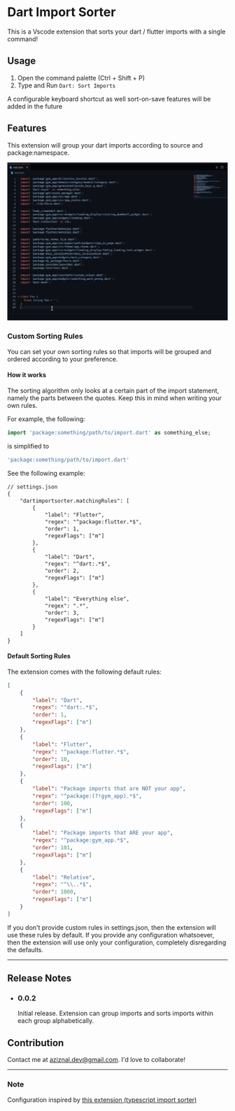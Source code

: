 # Dart Import Sorter

This is a Vscode extension that sorts your dart / flutter imports with a single command!

## Usage

1. Open the command palette (Ctrl + Shift + P)
2. Type and Run `Dart: Sort Imports`

A configurable keyboard shortcut as well sort-on-save features will be added in the future

## Features

This extension will group your dart imports according to source and package:namespace.

![Demo](demo/dart-import-sorter-demo.gif)

### Custom Sorting Rules

You can set your own sorting rules so that imports will be grouped and ordered according to your preference.

#### How it works

The sorting algorithm only looks at a certain part of the import statement, namely the parts between the quotes. Keep this in mind when writing your own rules.

For example, the following:

```dart
import 'package:something/path/to/import.dart' as something_else;
```

is simplified to

```dart
'package:something/path/to/import.dart'
```

See the following example:

```jsonc
// settings.json
{
    "dartimportsorter.matchingRules": [
        {
            "label": "Flutter",
            "regex": "^package:flutter.*$",
            "order": 1,
            "regexFlags": ["m"]
        },
        {
            "label": "Dart",
            "regex": "^dart:.*$",
            "order": 2,
            "regexFlags": ["m"]
        },
        {
            "label": "Everything else",
            "regex": ".*",
            "order": 3,
            "regexFlags": ["m"]
        }
    ]
}
```

#### Default Sorting Rules

The extension comes with the following default rules:

```json
[
    {
        "label": "Dart",
        "regex": "^dart:.*$",
        "order": 1,
        "regexFlags": ["m"]
    },
    {
        "label": "Flutter",
        "regex": "^package:flutter.*$",
        "order": 10,
        "regexFlags": ["m"]
    },
    {
        "label": "Package imports that are NOT your app",
        "regex": "^package:(?!gym_app).*$",
        "order": 100,
        "regexFlags": ["m"]
    },
    {
        "label": "Package imports that ARE your app",
        "regex": "^package:gym_app.*$",
        "order": 101,
        "regexFlags": ["m"]
    },
    {
        "label": "Relative",
        "regex": "^\\..*$",
        "order": 1000,
        "regexFlags": ["m"]
    }
]
```

If you don't provide custom rules in settings.json, then the extension will use these rules by default. If you provide any configuration whatsoever, then the extension will use only your configuration, completely disregarding the defaults.

---

## Release Notes

-   ### 0.0.2

    Initial release. Extension can group imports and sorts imports within each group alphabetically.

## Contribution

Contact me at aziznal.dev@gmail.com. I'd love to collaborate!

---

### Note

Configuration inspired by [this extension (typescript import sorter)](https://github.com/SoominHan/import-sorter)

